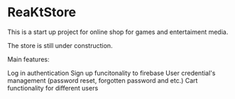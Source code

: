# ReaKtStore

This is a start up project for online shop for games and entertaiment media.

The store is still under construction.

Main features:

Log in authentication
Sign up funcitonality to firebase
User credential's management  (password reset, forgotten password and etc.)
Cart functionality for different users
